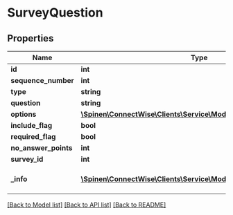 # SurveyQuestion

## Properties
Name | Type | Description | Notes
------------ | ------------- | ------------- | -------------
**id** | **int** |  | [optional] 
**sequence_number** | **int** |  | [optional] 
**type** | **string** |  | 
**question** | **string** |  | 
**options** | [**\Spinen\ConnectWise\Clients\Service\Model\SurveyQuestionOption[]**](SurveyQuestionOption.md) |  | [optional] 
**include_flag** | **bool** |  | [optional] 
**required_flag** | **bool** |  | [optional] 
**no_answer_points** | **int** |  | [optional] 
**survey_id** | **int** |  | [optional] 
**_info** | [**\Spinen\ConnectWise\Clients\Service\Model\Metadata**](Metadata.md) | Metadata of the entity | [optional] 

[[Back to Model list]](../README.md#documentation-for-models) [[Back to API list]](../README.md#documentation-for-api-endpoints) [[Back to README]](../README.md)


